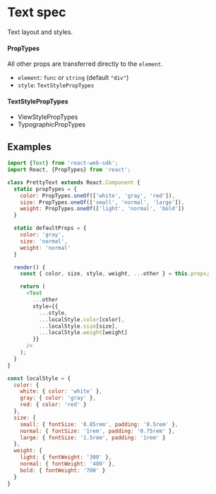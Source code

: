 # Text spec

Text layout and styles.

#### PropTypes

All other props are transferred directly to the `element`.

+ `element`: `func` or `string` (default `"div"`)
+ `style`: `TextStylePropTypes`

#### TextStylePropTypes

+ ViewStylePropTypes
+ TypographicPropTypes

## Examples

```js
import {Text} from 'react-web-sdk';
import React, {PropTypes} from 'react';

class PrettyText extends React.Component {
  static propTypes = {
    color: PropTypes.oneOf(['white', 'gray', 'red']),
    size: PropTypes.oneOf(['small', 'normal', 'large']),
    weight: PropTypes.oneOf(['light', 'normal', 'bold'])
  }

  static defaultProps = {
    color: 'gray',
    size: 'normal',
    weight: 'normal'
  }

  render() {
    const { color, size, style, weight, ...other } = this.props;

    return (
      <Text
        ...other
        style={{
          ...style,
          ...localStyle.color[color],
          ...localStyle.size[size],
          ...localStyle.weight[weight]
        }}
      />
    );
  }
}

const localStyle = {
  color: {
    white: { color: 'white' },
    gray: { color: 'gray' },
    red: { color: 'red' }
  },
  size: {
    small: { fontSize: '0.85rem', padding: '0.5rem' },
    normal: { fontSize: '1rem', padding: '0.75rem' },
    large: { fontSize: '1.5rem', padding: '1rem' }
  },
  weight: {
    light: { fontWeight: '300' },
    normal: { fontWeight: '400' },
    bold: { fontWeight: '700' }
  }
}
```
